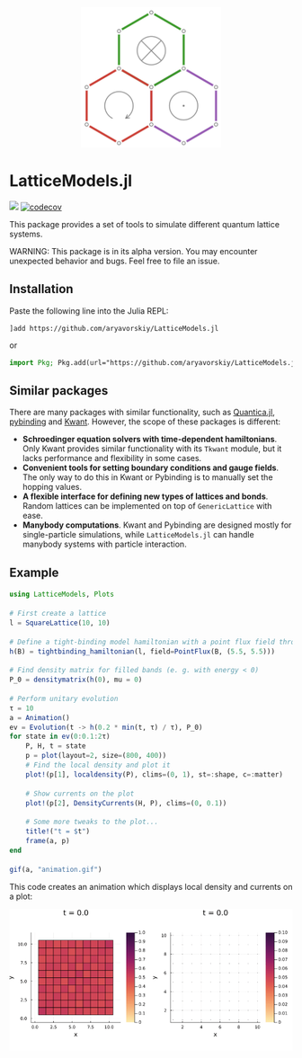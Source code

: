 <p align="center"><img src="docs/src/assets/logo.svg" width="250" /></p>

# LatticeModels.jl
[![](https://img.shields.io/badge/docs-latest-blue.svg)](https://aryavorskiy.github.io/LatticeModels.jl/dev)
[![codecov](https://codecov.io/gh/aryavorskiy/LatticeModels.jl/branch/master/graph/badge.svg?token=KQN77BL9UV)](https://codecov.io/gh/aryavorskiy/LatticeModels.jl)

This package provides a set of tools to simulate different quantum lattice systems.

WARNING: This package is in its alpha version. You may encounter unexpected behavior and bugs. Feel free to file an issue.

## Installation

Paste the following line into the Julia REPL:
```
]add https://github.com/aryavorskiy/LatticeModels.jl
```
or
```julia
import Pkg; Pkg.add(url="https://github.com/aryavorskiy/LatticeModels.jl")
```

## Similar packages

There are many packages with similar functionality, such as [Quantica.jl](https://github.com/pablosanjose/Quantica.jl), [pybinding](https://docs.pybinding.site/en/stable/index.html) and [Kwant](https://kwant-project.org/). 
However, the scope of these packages is different:

- **Schroedinger equation solvers with time-dependent hamiltonians**. Only Kwant provides similar functionality 
    with its `Tkwant` module, but it lacks performance and flexibility in some cases.
- **Convenient tools for setting boundary conditions and gauge fields**. The only way to do this in 
    Kwant or Pybinding is to manually set the hopping values.
- **A flexible interface for defining new types of lattices and bonds**. Random lattices can be implemented
    on top of `GenericLattice` with ease.
- **Manybody computations**. Kwant and Pybinding are designed mostly for single-particle simulations, while 
    `LatticeModels.jl` can handle manybody systems with particle interaction.

## Example

```julia
using LatticeModels, Plots

# First create a lattice
l = SquareLattice(10, 10)

# Define a tight-binding model hamiltonian with a point flux field through point (5.5, 5.5)
h(B) = tightbinding_hamiltonian(l, field=PointFlux(B, (5.5, 5.5)))

# Find density matrix for filled bands (e. g. with energy < 0)
P_0 = densitymatrix(h(0), mu = 0)

# Perform unitary evolution
τ = 10
a = Animation()
ev = Evolution(t -> h(0.2 * min(t, τ) / τ), P_0)
for state in ev(0:0.1:2τ)
    P, H, t = state
    p = plot(layout=2, size=(800, 400))
    # Find the local density and plot it
    plot!(p[1], localdensity(P), clims=(0, 1), st=:shape, c=:matter)

    # Show currents on the plot
    plot!(p[2], DensityCurrents(H, P), clims=(0, 0.1))

    # Some more tweaks to the plot...
    title!("t = $t")
    frame(a, p)
end

gif(a, "animation.gif")
```

This code creates an animation which displays local density and currents on a plot:

![](animation.gif)